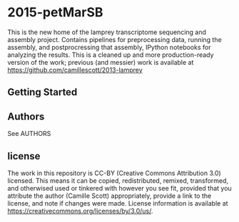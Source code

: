 # 2015-petMarSB

This is the new home of the lamprey transcriptome sequencing and assembly project. Contains pipelines for preprocessing data, running the assembly, and postprocressing that assembly, IPython notebooks for analyzing the results. This is a cleaned up and more production-ready version of the work; previous (and messier) work is available at https://github.com/camillescott/2013-lamprey

## Getting Started

<stuff>

## Authors

See AUTHORS

## license

The work in this repository is CC-BY (Creative Commons Attribution 3.0) licensed. This means it can be copied, redistributed, remixed, transformed, and otherwised used or tinkered with however you see fit, provided that you attribute the author (Camille Scott) appropriately, provide a link to the license, and note if changes were made. License information is available at https://creativecommons.org/licenses/by/3.0/us/.


